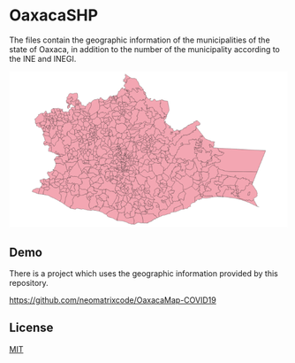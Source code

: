 # OaxacaSHP

The files contain the geographic information of the municipalities of the state of Oaxaca, in addition to the number of the municipality according to the INE and INEGI.


![App Screenshot](https://github.com/neomatrixcode/OaxacaSHP/blob/master/images/oaxaca.png?raw=true)



## Demo

There is a project which uses the geographic information provided by this repository.

https://github.com/neomatrixcode/OaxacaMap-COVID19


## License

[MIT](https://github.com/neomatrixcode/OaxacaSHP/blob/master/LICENSE.md)

